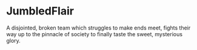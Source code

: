 # JumbledFlair
A disjointed, broken team which struggles to make ends meet, fights their way up to the pinnacle of society to finally taste the sweet, mysterious glory.
